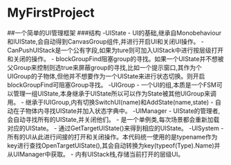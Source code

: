 # MyFirstProject
##一个简单的UI管理框架
###结构
-UIState
    -   UI的基础,继承自Monobehaviour和IUIState,会自动得到CanvasGroup组件,并进行开启UI和关闭UI操作。
    -   CanPushUIStack是一个公有字段,如果为ture则可加入UIStack中进行按层级打开和关闭的操作。
    -   blockGroupFind阻塞group的寻找。如果一个UIState并不想被父Group来控制则选true来屏蔽group的寻找,比如一个提示窗口,其作为个UIGroup的子物体,但他并不想要作为一个UIState来进行状态切换。则开启blockGroupFind可阻塞Group寻找。
-UIGroup
    -   一个UI的组,本质是一个FSM可以管理一组UIState,本身继承于UIState所以可以作为State被其他UIGroup来调用。
    -   继承于IUIGroup,内有切换SwitchUI(name)和AddState(name,state)
    -   自动在子物体内寻找UIState并加入状态字典中。
-UIManager
    -   UIState的管理者,会自动寻找所有的UIState,并关闭他们。
    -   是一个单例类,每次场景都会重新加载对应的UIState。
    -   通过GetTargetUIState<UIType>()来得到相应的UIState。
-UISystem
    -   所有的UI从此进行间接的打开和关闭操作。本代码统一使用的是typename作为key进行查找OpenTargetUIState<UIType>(),其会自动转换为key(typeof(Type).Name)并从UIManager中获取。
    -   内有UIStack栈,存储当前打开的层级UI。
